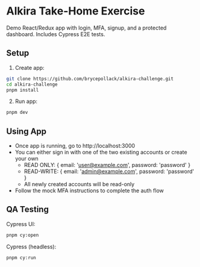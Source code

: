 # Alkira Take-Home Exercise

Demo React/Redux app with login, MFA, signup, and a protected dashboard. Includes Cypress E2E tests.

## Setup

1. Create app:

```bash
git clone https://github.com/brycepollack/alkira-challenge.git
cd alkira-challenge
pnpm install
```

2. Run app:

```bash
pnpm dev
```

## Using App

- Once app is running, go to http://localhost:3000
- You can either sign in with one of the two existing accounts or create your own
  - READ ONLY: { email: 'user@example.com', password: 'password' }
  - READ-WRITE: { email: 'admin@example.com', password: 'password' }
  - All newly created accounts will be read-only
- Follow the mock MFA instructions to complete the auth flow

## QA Testing

Cypress UI:

```bash
pnpm cy:open
```

Cypress (headless):

```bash
pnpm cy:run
```
